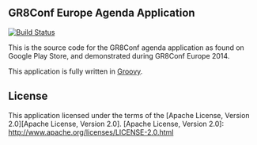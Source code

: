 GR8Conf Europe Agenda Application
---------------------------------

[![Build Status](https://travis-ci.org/melix/gr8confagenda.svg?branch=master)](https://travis-ci.org/melix/gr8confagenda)

This is the source code for the GR8Conf agenda application as found on Google Play Store, and demonstrated during GR8Conf Europe 2014.

This application is fully written in [Groovy](http://groovy.codehaus.org).

License
---

This application licensed under the terms of the [Apache License, Version 2.0][Apache License, Version 2.0].
[Apache License, Version 2.0]: http://www.apache.org/licenses/LICENSE-2.0.html

